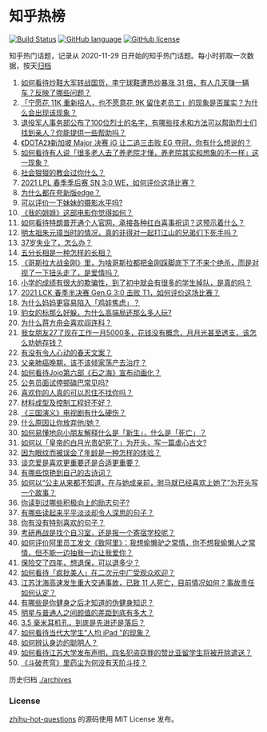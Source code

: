 # 知乎热榜
[![Build Status](https://github.com/ToWeLong/zhihu-hot-questions/workflows/CI/badge.svg)](https://github.com/ToWeLong/zhihu-hot-questions/actions)
[![GitHub language](https://img.shields.io/badge/language-golang-orange.svg)](https://golang.org/)
[![GitHub license](https://img.shields.io/github/license/ToWeLong/zhihu-hot-questions)](https://github.com/ToWeLong/zhihu-hot-questions/blob/main/LICENSE)

知乎热门话题，记录从 2020-11-29 日开始的知乎热门话题。每小时抓取一次数据，按天[归档](./archives)

<!-- BEGIN -->

1. [如何看待炒鞋大军转战国货，李宁球鞋遭热炒暴涨 31 倍，有人几天赚一辆车？反映了哪些问题？](https://www.zhihu.com/question/452737722)
1. [「宁愿花 11K 重新招人，也不愿意花 9K 留住老员工」的现象是否属实？为什么会出现该现象？](https://www.zhihu.com/question/63878469)
1. [退役军人事务部公布了100位烈士的名字，有哪些技术和方法可以帮助烈士们找到亲人？你能提供一些帮助吗？](https://www.zhihu.com/question/452345876)
1. [《DOTA2》新加坡 Major 决赛 iG 让二追三击败 EG 夺冠，你有什么想说的？](https://www.zhihu.com/question/452854474)
1. [如何看待有人说「很多老人去了养老院才懂，养老院其实和想象的不一样」这一现象？](https://www.zhihu.com/question/440467400)
1. [社会狠狠的教会过你什么？](https://www.zhihu.com/question/431538148)
1. [2021 LPL 春季季后赛 SN 3:0 WE，如何评价这场比赛？](https://www.zhihu.com/question/452870022)
1. [为什么都在夸新版edge？](https://www.zhihu.com/question/385302999)
1. [可以评价一下妹妹的摄影水平吗?](https://www.zhihu.com/question/439813572)
1. [《我的姐姐》这部电影你觉得如何？](https://www.zhihu.com/question/450067672)
1. [如何看待特朗普开通个人官网，承接各种红白喜事祝词？这预示着什么？](https://www.zhihu.com/question/452171246)
1. [明太祖朱元璋当时的情况，真的非得对一起打江山的兄弟们下死手吗？](https://www.zhihu.com/question/29104367)
1. [37岁失业了，怎么办？](https://www.zhihu.com/question/452583775)
1. [五分长相是一种怎样的长相？](https://www.zhihu.com/question/63256882)
1. [《哥斯拉大战金刚》里，为啥哥斯拉都把金刚踩脚底下了不来个绝杀，而是对视了一下扭头走了，是爱情吗？](https://www.zhihu.com/question/451605997)
1. [小学的成绩有很大的欺骗性，到了初中就会有很多的学生掉队，是真的吗？](https://www.zhihu.com/question/433616847)
1. [2021 LCK 春季半决赛 Gen.G 3:0 击败 T1，如何评价这场比赛？](https://www.zhihu.com/question/452895502)
1. [为什么妈妈更容易陷入「鸡娃焦虑」？](https://www.zhihu.com/question/451871565)
1. [豹女的标那么好躲，为什么高端局还那么多人玩?](https://www.zhihu.com/question/451881236)
1. [为什么蒋方舟会喜欢阎连科？](https://www.zhihu.com/question/20783627)
1. [我女朋友27了现在工作一月5000多，花钱没有概念，月月光甚至透支，该怎么劝她存钱？](https://www.zhihu.com/question/428842571)
1. [有没有令人心动的春天文案？](https://www.zhihu.com/question/445077161)
1. [父亲肺癌晚期，该不该倾家荡产去治疗？](https://www.zhihu.com/question/446433748)
1. [如何看待Jojo第六部《石之海》宣布动画化？](https://www.zhihu.com/question/452902521)
1. [公务员面试停顿磕巴常见吗?](https://www.zhihu.com/question/448057643)
1. [喜欢你的人真的可以忍住不找你吗？](https://www.zhihu.com/question/433052807)
1. [材料成型及控制工程好不好？](https://www.zhihu.com/question/452835928)
1. [《三国演义》电视剧有什么硬伤？](https://www.zhihu.com/question/29442543)
1. [什么原因让你放弃他/她？](https://www.zhihu.com/question/451698546)
1. [如何易懂地向小朋友解释什么是「新生」，什么是「死亡」？](https://www.zhihu.com/question/452700050)
1. [如何以「皇帝的白月光贵妃死了」为开头，写一篇虐心古文?](https://www.zhihu.com/question/435694240)
1. [因为眼纹而被误会了年龄是一种怎样的体验？](https://www.zhihu.com/question/452577102)
1. [谈恋爱是喜欢更重要还是合适更重要？](https://www.zhihu.com/question/437833983)
1. [有哪些惊艳到自己的古诗词？](https://www.zhihu.com/question/311311968)
1. [如何以“公主从来都不知道，在与她成亲前，驸马就已经喜欢上她了”为开头写一个故事？](https://www.zhihu.com/question/409948993)
1. [你读到过哪些积极向上的励志句子?](https://www.zhihu.com/question/445610692)
1. [有哪些读起来平平淡淡却令人深思的句子？](https://www.zhihu.com/question/427126589)
1. [你有没有特别喜欢的句子？](https://www.zhihu.com/question/452331766)
1. [考研再战是找个自习室，还是报一个寄宿学校呢？](https://www.zhihu.com/question/448393851)
1. [如何评价阿里员工发文《致阿里》：我想偷懒驴之常情，你不想我偷懒人之常情，但不能一边抽我一边让我爱你？](https://www.zhihu.com/question/447760592)
1. [保险交了四年，想退保，可以退多少？](https://www.zhihu.com/question/304907361)
1. [如何看待「疯批美人」在二次元中广受观众欢迎？](https://www.zhihu.com/question/452603572)
1. [江苏沈海高速发生重大交通事故，已致 11 人死亡，目前情况如何？事故责任如何认定？](https://www.zhihu.com/question/452830638)
1. [有哪些是你健身之后才知道的伪健身知识？](https://www.zhihu.com/question/303672817)
1. [明星与普通人之间颜值的差距到底有多大？](https://www.zhihu.com/question/63311419)
1. [3.5 毫米耳机孔，到底是先进还是落后？](https://www.zhihu.com/question/447810768)
1. [如何看待当代大学生“人均 iPad ”的现象？](https://www.zhihu.com/question/449381809)
1. [如何辨认身边的聪明人？](https://www.zhihu.com/question/28484672)
1. [如何看待江苏大学发布声明，四名犯盗窃罪的赞比亚留学生将被开除遣送？](https://www.zhihu.com/question/452810851)
1. [《斗破苍穹》里药尘为何没有天阶斗技？](https://www.zhihu.com/question/365727369)

<!-- END -->

历史归档 [./archives](./archives)


### License
[zhihu-hot-questions](https://github.com/towelong/zhihu-hot-questions) 的源码使用 MIT License 发布。
